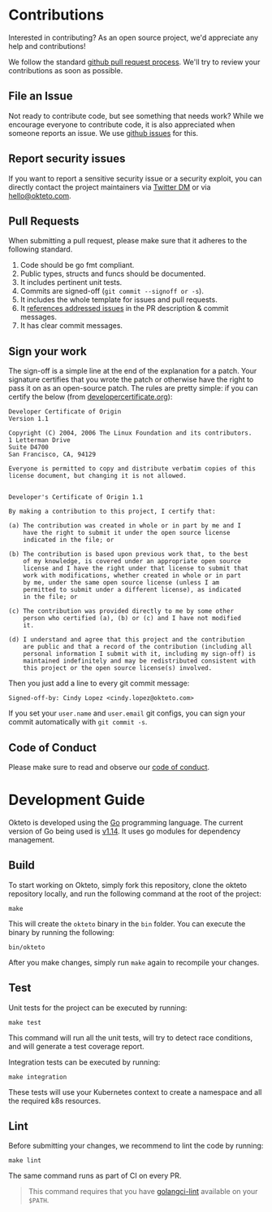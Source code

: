# Contributions

Interested in contributing? As an open source project, we'd appreciate any help and contributions! 

We follow the standard [github pull request process](https://help.github.com/articles/about-pull-requests/). We'll try to review your contributions as soon as possible. 

## File an Issue
Not ready to contribute code, but see something that needs work? While we encourage everyone to contribute code, it is also appreciated when someone reports an issue. We use [github issues](https://github.com/okteto/okteto/issues) for this.

## Report security issues

If you want to report a sensitive security issue or a security exploit, you can directly contact the project maintainers via [Twitter DM](https://twitter.com/oktetoHQ) or via hello@okteto.com.

## Pull Requests

When submitting a pull request, please make sure that it adheres to the following standard.

1. Code should be go fmt compliant.
1. Public types, structs and funcs should be documented.
1. It includes pertinent unit tests.
1. Commits are signed-off (`git commit --signoff or -s`).
1. It includes the whole template for issues and pull requests.
1. It [references addressed issues](https://help.github.com/en/github/managing-your-work-on-github/closing-issues-using-keywords) in the PR description & commit messages.
1. It has clear commit messages.

## Sign your work

The sign-off is a simple line at the end of the explanation for a patch. Your signature certifies that you wrote the patch or otherwise have the right to pass it on as an open-source patch. The rules are pretty simple: if you can certify the below (from [developercertificate.org](https://developercertificate.org)):

```
Developer Certificate of Origin
Version 1.1

Copyright (C) 2004, 2006 The Linux Foundation and its contributors.
1 Letterman Drive
Suite D4700
San Francisco, CA, 94129

Everyone is permitted to copy and distribute verbatim copies of this
license document, but changing it is not allowed.


Developer's Certificate of Origin 1.1

By making a contribution to this project, I certify that:

(a) The contribution was created in whole or in part by me and I
    have the right to submit it under the open source license
    indicated in the file; or

(b) The contribution is based upon previous work that, to the best
    of my knowledge, is covered under an appropriate open source
    license and I have the right under that license to submit that
    work with modifications, whether created in whole or in part
    by me, under the same open source license (unless I am
    permitted to submit under a different license), as indicated
    in the file; or

(c) The contribution was provided directly to me by some other
    person who certified (a), (b) or (c) and I have not modified
    it.

(d) I understand and agree that this project and the contribution
    are public and that a record of the contribution (including all
    personal information I submit with it, including my sign-off) is
    maintained indefinitely and may be redistributed consistent with
    this project or the open source license(s) involved.
```

Then you just add a line to every git commit message:

```
Signed-off-by: Cindy Lopez <cindy.lopez@okteto.com>
```

If you set your `user.name` and `user.email` git configs, you can sign your commit automatically with `git commit -s`.

## Code of Conduct
Please make sure to read and observe our [code of conduct](code-of-conduct.md).

# Development Guide

Okteto is developed using the [Go](https://golang.org/) programming language. The current version of Go being used is [v1.14](https://golang.org/doc/go1.14). It uses go modules for dependency management. 

## Build 
To start working on Okteto, simply fork this repository, clone the okteto repository locally, and run the following command at the root of the project:

```
make
```

This will create the `okteto` binary in the `bin` folder. You can execute the binary by running the following:

```
bin/okteto
```

After you make changes, simply run `make` again to recompile your changes.

## Test 

Unit tests for the project can be executed by running:

```
make test
```

This command will run all the unit tests, will try to detect race conditions, and will generate a test coverage report.

Integration tests can be executed by running:

```
make integration
```

These tests will use your Kubernetes context to create a namespace and all the required k8s resources.

## Lint

Before submitting your changes, we recommend to lint the code by running:

```
make lint
```

The same command runs as part of CI on every PR.

> This command requires that you have [golangci-lint](https://github.com/golangci/golangci-lint#install) available on your `$PATH`.
